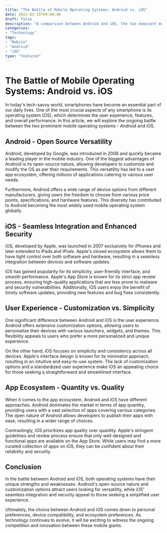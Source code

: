 ```yaml
--- 
title: "The Battle of Mobile Operating Systems: Android vs. iOS"
date: 2022-03-15T09:00:00
draft: false
description: "A comparison between Android and iOS, the two dominant mobile operating systems in the market."
categories:
- "Technology"
tags:
- "Mobile"
- "Android"
- "iOS"
type: "featured"
--- 
```


# The Battle of Mobile Operating Systems: Android vs. iOS

In today's tech-savvy world, smartphones have become an essential part of our daily lives. One of the most crucial aspects of any smartphone is its operating system (OS), which determines the user experience, features, and overall performance. In this article, we will explore the ongoing battle between the two prominent mobile operating systems - Android and iOS.

## Android - Open Source Versatility

Android, developed by Google, was introduced in 2008 and quickly became a leading player in the mobile industry. One of the biggest advantages of Android is its open-source nature, allowing developers to customize and modify the OS as per their requirements. This versatility has led to a vast app ecosystem, offering millions of applications catering to various user needs.

Furthermore, Android offers a wide range of device options from different manufacturers, giving users the freedom to choose from various price points, specifications, and hardware features. This diversity has contributed to Android becoming the most widely used mobile operating system globally.

## iOS - Seamless Integration and Enhanced Security

iOS, developed by Apple, was launched in 2007 exclusively for iPhones and later extended to iPads and iPods. Apple's closed ecosystem allows them to have tight control over both software and hardware, resulting in a seamless integration between devices and software updates.

iOS has gained popularity for its simplicity, user-friendly interface, and smooth performance. Apple's App Store is known for its strict app review process, ensuring high-quality applications that are less prone to malware and security vulnerabilities. Additionally, iOS users enjoy the benefit of timely software updates, providing new features and bug fixes consistently.

## User Experience - Customization vs. Simplicity

One significant difference between Android and iOS is the user experience. Android offers extensive customization options, allowing users to personalize their devices with various launchers, widgets, and themes. This flexibility appeals to users who prefer a more personalized and unique experience.

On the other hand, iOS focuses on simplicity and consistency across all devices. Apple's interface design is known for its minimalist approach, resulting in an intuitive and easy-to-use system. The lack of customization options and a standardized user experience make iOS an appealing choice for those seeking a straightforward and streamlined interface.

## App Ecosystem - Quantity vs. Quality

When it comes to the app ecosystem, Android and iOS have different approaches. Android dominates the market in terms of app quantity, providing users with a vast selection of apps covering various categories. The open nature of Android allows developers to publish their apps with ease, resulting in a wider range of choices.

Contrastingly, iOS prioritizes app quality over quantity. Apple's stringent guidelines and review process ensure that only well-designed and functional apps are available on the App Store. While users may find a more curated collection of apps on iOS, they can be confident about their reliability and security.

## Conclusion

In the battle between Android and iOS, both operating systems have their unique strengths and weaknesses. Android's open-source nature and customization options attract users looking for versatility, while iOS' seamless integration and security appeal to those seeking a simplified user experience.

Ultimately, the choice between Android and iOS comes down to personal preferences, device compatibility, and ecosystem preferences. As technology continues to evolve, it will be exciting to witness the ongoing competition and innovation between these mobile giants.
